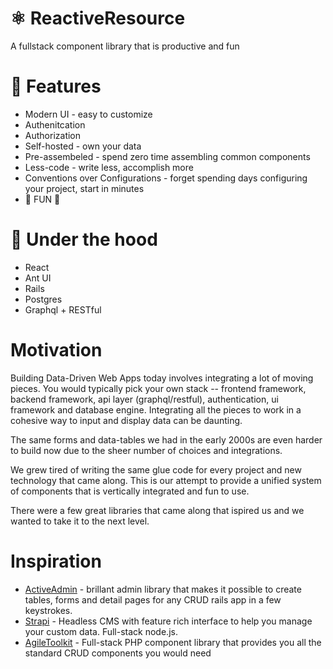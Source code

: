 # ⚛️ ReactiveResource
A fullstack component library that is productive and fun

# 🚀 Features
* Modern UI - easy to customize
* Authenitcation
* Authorization
* Self-hosted - own your data
* Pre-assembeled - spend zero time assembling common components
* Less-code - write less, accomplish more
* Conventions over Configurations - forget spending days configuring your project, start in minutes
* 🤪 FUN 🤪

# 🚗 Under the hood
* React
* Ant UI
* Rails
* Postgres
* Graphql + RESTful

# Motivation
Building Data-Driven Web Apps today involves integrating a lot of moving pieces. You would typically pick your own stack -- frontend framework, backend framework, api layer (graphql/restful), authentication, ui framework and database engine. Integrating all the pieces to work in a cohesive way to input and display data can be daunting. 

The same forms and data-tables we had in the early 2000s are even harder to build now due to the sheer number of choices and integrations.

We grew tired of writing the same glue code for every project and new technology that came along. This is our attempt to provide a unified system of components that is vertically integrated and fun to use.

There were a few great libraries that came along that ispired us and we wanted to take it to the next level.

# Inspiration

- [ActiveAdmin](https://activeadmin.info/) - brillant admin library that makes it possible to create tables, forms and detail pages for any CRUD rails app in a few keystrokes.
- [Strapi](https://strapi.io/) - Headless CMS with feature rich interface to help you manage your custom data. Full-stack node.js. 
- [AgileToolkit](https://www.agiletoolkit.org/) - Full-stack PHP component library that provides you all the standard CRUD components you would need
